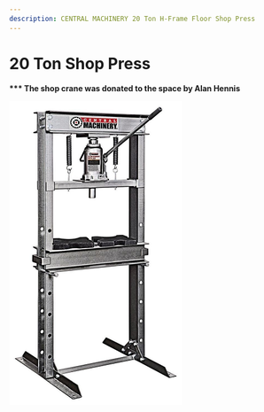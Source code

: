 ```yaml
---
description: CENTRAL MACHINERY 20 Ton H-Frame Floor Shop Press
---
```


# 20 Ton Shop Press

**\*\*\* The shop crane was donated to the space by Alan Hennis**

<div align="left">

<img src="../.gitbook/assets/image (151).png" alt="">

</div>

